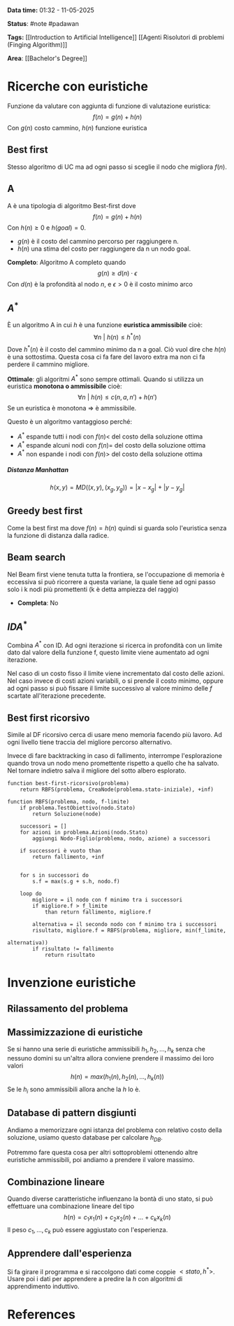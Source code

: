 **Data time:** 01:32 - 11-05-2025

**Status**: #note #padawan 

**Tags:** [[Introduction to Artificial Intelligence]] [[Agenti Risolutori di problemi (Finging Algorithm)]]

**Area**: [[Bachelor's Degree]]
# Ricerche con euristiche

Funzione da valutare con aggiunta di funzione di valutazione euristica:
$$f(n) = g(n) + h(n)$$
Con $g(n)$ costo cammino, $h(n)$ funzione euristica

## Best first
Stesso algoritmo di UC ma ad ogni passo si sceglie il nodo che migliora $f(n)$.
## A
A è una tipologia di algoritmo Best-first dove 
$$f(n) = g(n) + h(n)$$
Con $h(n) \geq 0$ e $h(goal) = 0$.
- $g(n)$ è il costo del cammino percorso per raggiungere n. 
- $h(n)$ una stima del costo per raggiungere da n un nodo goal.

**Completo**: Algoritmo A completo quando
$$g(n) \geq d(n) \cdot \epsilon$$
Con $d(n)$ è la profondità al nodo $n$, e $\epsilon > 0$ è il costo minimo arco
## $A^*$
È un algoritmo A in cui $h$ è una funzione **euristica ammissibile** cioè:
$$\forall n \: | \: h(n) \leq h^*(n)$$
Dove $h^*(n)$ è il costo del cammino minimo da n a goal. Ciò vuol dire che $h(n)$ è una sottostima. Questa cosa ci fa fare del lavoro extra ma non ci fa perdere il cammino migliore.

**Ottimale**: gli algoritmi $A^*$ sono sempre ottimali. Quando si utilizza un euristica **monotona o ammissibile** cioè:
$$\forall n \: | \: h(n) \leq c(n, a, n') + h(n')$$
Se un euristica è monotona $\Rightarrow$ è ammissibile.

Questo è un algoritmo vantaggioso perché:
- $A^*$ espande tutti i nodi con $f(n) <$ del costo della soluzione ottima
- $A^*$ espande alcuni nodi con $f(n) =$ del costo della soluzione ottima
- $A^*$ non espande i nodi con $f(n) >$ del costo della soluzione ottima
##### Distanza Manhattan
$$h(x, y) = MD((x, y), (x_g, y_g)) = |x - x_g| + |y - y_g|$$

## Greedy best first
Come la best first ma dove $f(n) = h (n)$ quindi si guarda solo l'euristica senza la funzione di distanza dalla radice.
## Beam search
Nel Beam first viene tenuta tutta la frontiera, se l'occupazione di memoria è eccessiva si può ricorrere a questa variane, la quale tiene ad ogni passo solo i k nodi più promettenti (k è detta ampiezza del raggio)
- **Completa**: No
## $IDA^*$
Combina $A^*$ con ID. Ad ogni iterazione si ricerca in profondità con un limite dato dal valore della funzione f, questo limite viene aumentato ad ogni iterazione.

Nel caso di un costo fisso il limite viene incrementato dal costo delle azioni.
Nel caso invece di costi azioni variabili, o si prende il costo minimo, oppure ad ogni passo si può fissare il limite successivo al valore minimo delle $f$ scartate all'iterazione precedente.

## Best first ricorsivo
Simile al DF ricorsivo cerca di usare meno memoria facendo più lavoro. Ad ogni livello tiene traccia del migliore percorso alternativo.

Invece di fare backtracking in caso di fallimento, interrompe l'esplorazione quando trova un nodo meno promettente rispetto a quello che ha salvato. Nel tornare indietro salva il migliore del sotto albero esplorato.

```
function best-first-ricorsivo(problema)
	return RBFS(problema, CreaNode(problema.stato-iniziale), +inf)

function RBFS(problema, nodo, f-limite) 
	if problema.TestObiettivo(nodo.Stato)
		return Soluzione(node)

	successori = []
	for azioni in problema.Azioni(nodo.Stato)
		aggiungi Nodo-Figlio(problema, nodo, azione) a successori

	if successori è vuoto than 
		return fallimento, +inf


	for s in successori do
		s.f = max(s.g + s.h, nodo.f)

	loop do
		migliore = il nodo con f minimo tra i successori
		if migliore.f > f_limite 
			than return fallimento, migliore.f

		alternativa = il secondo nodo con f minimo tra i successori
		risultato, migliore.f = RBFS(problema, migliore, min(f_limite, 
														     alternativa))
		if risultato != fallimento
			return risultato
```

# Invenzione euristiche

## Rilassamento del problema

## Massimizzazione di euristiche
Se si hanno una serie di euristiche ammissibili $h_1, h_2, \dots, h_k$ senza che nessuno domini su un'altra allora conviene prendere il massimo dei loro valori $$h(n) = max(h_1(n), h_2(n), \dots, h_k(n))$$
Se le $h_i$ sono ammissibili allora anche la $h$ lo è.
## Database di pattern disgiunti
Andiamo a memorizzare ogni istanza del problema con relativo costo della soluzione, usiamo questo database per calcolare $h_{DB}$.

Potremmo fare questa cosa per altri sottoproblemi ottenendo altre euristiche ammissibili, poi andiamo a prendere il valore massimo.
## Combinazione lineare
Quando diverse caratteristiche influenzano la bontà di uno stato, si può effettuare una combinazione lineare del tipo
$$h(n) = c_1 x_1(n) + c_2 x_2(n) + \dots + c_k x_k(n)$$
Il peso $c_1, \dots, c_k$ può essere aggiustato con l'esperienza. 

## Apprendere dall'esperienza
Si fa girare il programma e si raccolgono dati come coppie $<stato, h^*>$. Usare poi i dati per apprendere a predire la $h$  con algoritmi di apprendimento induttivo. 

# References